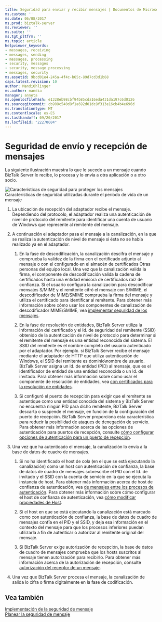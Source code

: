 ```yaml
---
title: Seguridad para enviar y recibir mensajes | Documentos de Microsoft
ms.custom: ''
ms.date: 06/08/2017
ms.prod: biztalk-server
ms.reviewer: ''
ms.suite: ''
ms.tgt_pltfrm: ''
ms.topic: article
helpviewer_keywords:
- messages, receiving
- messages, sending
- messages, processing
- security, messages
- security, message processing
- messages, security
ms.assetid: 9bcd01e4-245a-4f4c-b65c-89d7cd3d1b68
caps.latest.revision: 10
author: MandiOhlinger
ms.author: mandia
manager: anneta
ms.openlocfilehash: e1328eb98cbf94b85cda16eda431da197c6d0126
ms.sourcegitcommit: cb908c540d8f1a692d01dc8f313e16cb4b4e696d
ms.translationtype: MT
ms.contentlocale: es-ES
ms.lasthandoff: 09/20/2017
ms.locfileid: "22270604"
---
```

# <a name="security-for-sending-and-receiving-messages"></a>Seguridad de envío y recepción de mensajes
La siguiente ilustración muestra lo que le sucede a un mensaje cuando BizTalk Server lo recibe, lo procesa y lo envía a otra aplicación o a otro socio.  
  
 ![Características de seguridad para proteger los mensajes](../core/media/ebiz-plan-secoverview.gif "ebiz_plan_secoverview")  
Características de seguridad utilizadas durante el período de vida de un mensaje  
  
1.  La ubicación de recepción del adaptador recibe el mensaje. Dependiendo del protocolo, el adaptador realiza una autenticación de nivel de protocolo del remitente para identificar una cuenta de usuario de Windows que represente al remitente del mensaje.  
  
2.  A continuación el adaptador pasa el mensaje a la canalización, en la que se realiza la autenticación de nivel de mensaje si ésta no se había realizado ya en el adaptador.  
  
    1.  En la fase de descodificación, la canalización descifra el mensaje y comprueba la validez de la firma con el certificado adjunto al mensaje o con el configurado en el almacén de certificados Otras personas del equipo local. Una vez que la canalización valida la firma, el componente de descodificación valida la cadena de certificados hasta una entidad emisora de certificados raíz de confianza. Si el usuario configura la canalización para descodificar mensajes S/MIME y el remitente cifró el mensaje con S/MIME, el descodificador de MIME/SMIME comprueba la firma del mensaje y utiliza el certificado para identificar al remitente. Para obtener más información sobre cómo usar los componentes de canalización de descodificador MIME/SMIME, vea [implementar seguridad de los mensajes](../core/implementing-message-security.md).  
  
    2.  En la fase de resolución de entidades, BizTalk Server utiliza la información del certificado y el Id. de seguridad del remitente (SSID) obtenido de la autenticación de nivel de protocolo para determinar si el remitente del mensaje es una entidad reconocida del sistema. El SSID del remitente es el nombre completo del usuario autenticado por el adaptador. Por ejemplo. si BizTalk Server recibe el mensaje mediante el adaptador de HTTP que utiliza autenticación de Windows, el SSID del remitente es dominio\nombre de usuario. BizTalk Server asigna un Id. de entidad (PID) al mensaje, que es el identificador de entidad de una entidad reconocida o un Id. de invitado. Para obtener más información sobre cómo usar el componente de resolución de entidades, vea [con certificados para la resolución de entidades](../core/using-certificates-for-party-resolution.md).  
  
    3.  Si configuró el puerto de recepción para exigir que el remitente se autentique como una entidad conocida del sistema y BizTalk Server no encuentra ningún PID para dicho remitente, BizTalk Server descarta o suspende el mensaje, en función de la configuración del puerto de recepción. BizTalk Server proporciona esta característica para reducir la posibilidad de ataques de denegación de servicio. Para obtener más información acerca de las opciones de autenticación para puertos de recepción, consulte [cómo configurar opciones de autenticación para un puerto de recepción](../core/how-to-configure-authentication-options-for-a-receive-port.md).  
  
3.  Una vez que ha autenticado el mensaje, la canalización lo envía a la base de datos de cuadro de mensajes.  
  
    1.  Si no ha identificado el host de cola (en el que se está ejecutando la canalización) como un host con autenticación de confianza, la base de datos de cuadro de mensajes sobrescribe el PID con el Id. de invitado y el SSID con la cuenta de servicio en la que se ejecuta la instancia de host. Para obtener más información acerca de host de confianza de autenticación, vea [de mensajes entre los procesos de autenticación](../core/authentication-of-messages-between-processes.md). Para obtener más información sobre cómo configurar el host de confianza de autenticación, vea [cómo modificar propiedades de Host](../core/how-to-modify-host-properties.md).  
  
    2.  Si el host en que se está ejecutando la canalización está marcado como con autenticación de confianza, la base de datos de cuadro de mensajes confía en el PID y el SSID, y deja esa información en el contexto del mensaje para que los procesos inferiores puedan utilizarla a fin de autenticar o autorizar al remitente original del mensaje.  
  
    3.  Si BizTalk Server exige autorización de recepción, la base de datos de cuadro de mensajes comprueba que los hosts suscritos al mensaje tienen autorización para recibirlo. Para obtener más información acerca de la autorización de recepción, consulte [autorización del receptor de un mensaje](../core/authorizing-the-receiver-of-a-message.md).  
  
4.  Una vez que BizTalk Server procesa el mensaje, la canalización de salida lo cifra o firma digitalmente en la fase de codificación.  
  
## <a name="see-also"></a>Vea también  
 [Implementación de la seguridad de mensaje](../core/implementing-message-security.md)   
 [Planear la seguridad de mensaje](../core/planning-message-security.md)